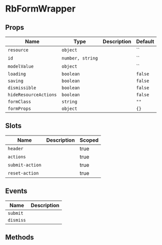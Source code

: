 # RbFormWrapper

> 

## Props

| Name | Type | Description | Default |
| ---- | ---- | ----------- | ------- |
| `resource` | `object` |  | `` |
| `id` | `number, string` |  | `` |
| `modelValue` | `object` |  | `` |
| `loading` | `boolean` |  | `false` |
| `saving` | `boolean` |  | `false` |
| `dismissible` | `boolean` |  | `false` |
| `hideResourceActions` | `boolean` |  | `false` |
| `formClass` | `string` |  | `""` |
| `formProps` | `object` |  | `{}` |

## Slots

| Name | Description | Scoped |
| ---- | ----------- | ------ |
| `header` |  | true |
| `actions` |  | true |
| `submit-action` |  | true |
| `reset-action` |  | true |

## Events

| Name | Description |
| ---- | ----------- |
| `submit` |  |
| `dismiss` |  |

## Methods
